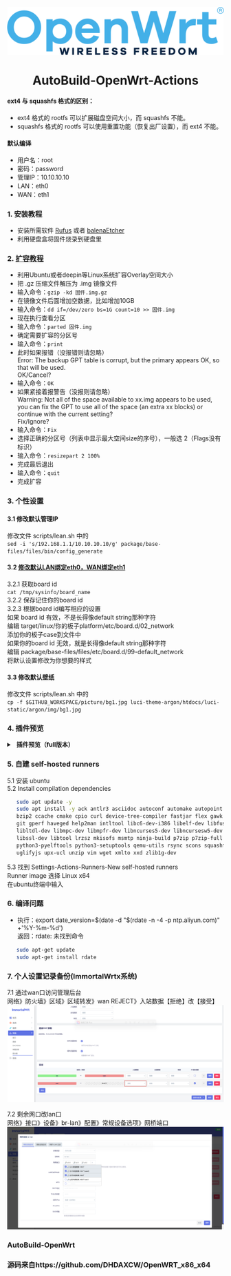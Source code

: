 <div align="center">
<img width="768" src="https://github.com/KPI0/AutoBuild-OpenWrt/blob/main/picture/OpenWrt.png"/>
<h1>AutoBuild-OpenWrt-Actions</h1>
</div>

#### ext4 与 squashfs 格式的区别：
- ext4 格式的 rootfs 可以扩展磁盘空间大小，而 squashfs 不能。
- squashfs 格式的 rootfs 可以使用重置功能（恢复出厂设置），而 ext4 不能。

#### 默认编译
- 用户名：root
- 密码：password
- 管理IP：10.10.10.10
- LAN：eth0
- WAN：eth1

### 1. 安装教程
- 安装所需软件 [Rufus](https://rufus.ie/zh/) 或者 [balenaEtcher](https://etcher.balena.io/)
- 利用硬盘盒将固件烧录到硬盘里

### 2. [扩容教程](https://blog.csdn.net/zengd0/article/details/124934933)
- 利用Ubuntu或者deepin等Linux系统扩容Overlay空间大小
- 把 .gz 压缩文件解压为 .img 镜像文件
- 输入命令：```gzip -kd 固件.img.gz```
- 在镜像文件后面增加空数据，比如增加10GB
- 输入命令：```dd if=/dev/zero bs=1G count=10 >> 固件.img```
- 现在执行查看分区
- 输入命令：```parted 固件.img```
- 确定需要扩容的分区号
- 输入命令：```print```
- 此时如果报错（没报错则请忽略）</br>
Error: The backup GPT table is corrupt, but the primary appears OK, so that will be used.</br>
OK/Cancel?  
- 输入命令：```OK```
- 如果紧接着报警告（没报则请忽略）</br>
Warning: Not all of the space available to xx.img appears to be used, you
can fix the GPT to use all of the space (an extra xx blocks) or continue with the current setting?</br>
Fix/Ignore?  
- 输入命令：```Fix```
- 选择正确的分区号（列表中显示最大空间size的序号），一般选 2（Flags没有标识）
- 输入命令：```resizepart 2 100%```
- 完成最后退出
- 输入命令：```quit```
- 完成扩容

### 3. 个性设置
#### 3.1 修改默认管理IP
修改文件 scripts/lean.sh 中的</br>
```sed -i 's/192.168.1.1/10.10.10.10/g' package/base-files/files/bin/config_generate```
#### 3.2 [修改默认LAN绑定eth0，WAN绑定eth1](https://github.com/coolsnowwolf/lede/issues/11506)</br>
3.2.1 获取board id</br>
```cat /tmp/sysinfo/board_name```</br>
3.2.2 保存记住你的board id</br>
3.2.3 根据board id编写相应的设置</br>
如果 board id 有效，不是长得像default string那种字符</br>
编辑 target/linux/你的板子platform/etc/board.d/02_network</br>
添加你的板子case到文件中</br>
如果你的board id 无效，就是长得像default string那种字符</br>
编辑 package/base-files/files/etc/board.d/99-default_network</br>
将默认设置修改为你想要的样式</br>
#### 3.3 修改默认壁纸
修改文件 scripts/lean.sh 中的</br>
```cp -f $GITHUB_WORKSPACE/picture/bg1.jpg luci-theme-argon/htdocs/luci-static/argon/img/bg1.jpg```

### 4. 插件预览
<details>
<summary><b>&nbsp; 插件预览（full版本）</b></summary>
<br/>
<details>
<summary><b>├── 状态</b></summary>
　├── 概况<br/>
　├── 防火墙<br/>
　├── 路由表<br/>
　├── 系统日志<br/>
　├── 内核日志<br/>
　├── 系统进程<br/>
　├── 实时信息<br/>
　├── 实时监控<br/>
　├── WireGuard状态<br/>
　└── 负载均衡
</details>
<details>
<summary><b>├── 系统</b></summary>
　├── Web管理<br/>
　├── 系统<br/>
　├── 管理权<br/>
　├── 软件包<br/>
　├── TTYD 终端<br/>
　├── 启动项<br/>
　├── 计划任务<br/>
　├── 挂载点<br/>
　├── 磁盘管理<br/>
　├── 备份/升级<br/>
　├── 自定义命令<br/>
　├── 定时重启<br/>
　├── 文件传输<br/>
　├── 重启<br/>
　├── Argon 主题设置<br/>
　└── 关机
</details>
<details>
<summary><b>├── 服务</b></summary>
　├── PassWall<br/>
　├── PassWall 2<br/>
　├── AdGuard Home<br/>
　├── ShadowSocksR Plus+<br/>
　├── 阿里云盘 WebDAV<br/>
　├── 应用过滤<br/>
　├── MosDNS<br/>
　├── 上网时间控制<br/>
　├── 全能推送<br/>
　├── OpenClash<br/>
　├── 动态 DNS<br/>
　├── QoS Nftables 版<br/>
　├── WiFi 计划<br/>
　├── SmartDNS<br/>
　├── 迅雷快鸟<br/>
　├── 网络唤醒<br/>
　├── Frps<br/>
　├── UU游戏加速器<br/>
　├── Tinyproxy<br/>
　├── UPnP<br/>
　├── Shairplay<br/>
　├── Frp 内网穿透<br/>
　├── KMS 服务器<br/>
　├── AirPlay 2 音频接收器<br/>
　├── udpxy<br/>
　├── Nps 内网穿透<br/>
　├── HAProxy<br/>
　└── MWAN3 分流助手
</details>
<details>
<summary><b>├── 网络存储</b></summary>
　├── 文件助手<br/>
　├── 文件浏览器<br/>
　├── NFS 管理<br/>
　├── Alist 文件列表<br/>
　├── qBittorrent<br/>
　├── PS3 NET 服务器<br/>
　├── USB 打印服务器<br/>
　├── 硬盘休眠<br/>
　├── miniDLNA<br/>
　├── FTP 服务器<br/>
　├── MJPG-streamer<br/>
　├── 网络共享<br/>
　├── 挂载 SMB 网络共享文件夹<br/>
　├── PCHiFi 数字转盘遥控<br/>
　├── Aria2 配置<br/>
　├── Transmission<br/>
　└── Rclone
</details>
<details>
<summary><b>├── VPN</b></summary>
　├── SSR MuDB 服务器<br/>
　├── IPSec VPN 服务器<br/>
　├── SoftEther VPN 服务器<br/>
　├── PPTP VPN 服务器<br/>
　├── OpenVPN 服务器<br/>
　└── ZeroTier
</details>
<details>
<summary><b>├── 网络</b></summary>
　├── 接口<br/>
　├── 无线<br/>
　├── 访客网络<br/>
　├── DHCP/DNS<br/>
　├── 主机名<br/>
　├── IP/MAC 绑定<br/>
　├── 静态路由<br/>
　├── 诊断<br/>
　├── 防火墙<br/>
　├── PCI移动网络拨号服务<br/>
　├── USB移动网络拨号服务<br/>
　├── Socat<br/>
　├── SQM QoS<br/>
　├── 网速控制<br/>
　├── Turbo ACC 网络加速<br/>
　├── 多线多拨<br/>
　└── 负载均衡
</details>
<details>
<summary><b>├── 带宽监控</b></summary>
　├── 显示<br/>
　├── 配置<br/>
　├── 备份<br/>
　└── 实时流量监测
</details>
　└── <b>退出</b>
</details>

### 5. 自建 self-hosted runners
5.1 安装 ubuntu</br>
5.2 Install compilation dependencies</br>
```bash
   sudo apt update -y
   sudo apt install -y ack antlr3 asciidoc autoconf automake autopoint binutils bison build-essential \
   bzip2 ccache cmake cpio curl device-tree-compiler fastjar flex gawk gettext gcc-multilib g++-multilib \
   git gperf haveged help2man intltool libc6-dev-i386 libelf-dev libfuse-dev libglib2.0-dev libgmp3-dev \
   libltdl-dev libmpc-dev libmpfr-dev libncurses5-dev libncursesw5-dev libpython3-dev libreadline-dev \
   libssl-dev libtool lrzsz mkisofs msmtp ninja-build p7zip p7zip-full patch pkgconf python2.7 python3 \
   python3-pyelftools python3-setuptools qemu-utils rsync scons squashfs-tools subversion swig texinfo \
   uglifyjs upx-ucl unzip vim wget xmlto xxd zlib1g-dev
   ```
5.3 找到 Settings-Actions-Runners-New self-hosted runners</br>
Runner image 选择 Linux x64</br>
在ubuntu终端中输入

### 6. 编译问题
- 执行：export date_version=$(date -d "$(rdate -n -4 -p ntp.aliyun.com)" +'%Y-%m-%d')</br>
返回：rdate: 未找到命令
```bash
   sudo apt-get update
   sudo apt-get install rdate
```
### 7. 个人设置记录备份(ImmortalWrtx系统)  
7.1 通过wan口访问管理后台  
网络》防火墙》区域》区域转发》wan REJECT》入站数据【拒绝】改【接受】  
![image](https://github.com/KPI0/AutoBuild-OpenWrt/blob/main/picture/1.png)  

7.2 剩余网口改lan口  
网络》接口》设备》br-lan》配置》常规设备选项》网桥端口  
![image](https://github.com/KPI0/AutoBuild-OpenWrt/blob/main/picture/2.png)  

### AutoBuild-OpenWrt
### 源码来自https://github.com/DHDAXCW/OpenWRT_x86_x64
